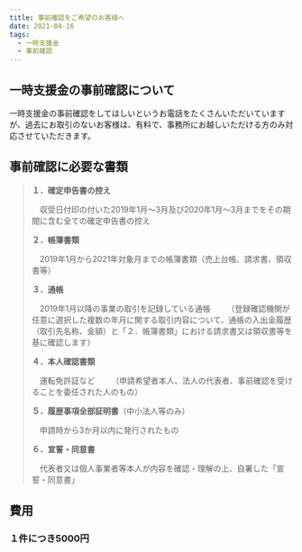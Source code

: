 ```yaml
---
title: 事前確認をご希望のお客様へ
date: 2021-04-16
tags:
  - 一時支援金
  - 事前確認
---
```

## 一時支援金の事前確認について
 一時支援金の事前確認をしてほしいというお電話をたくさんいただいていますが、過去にお取引のないお客様は、有料で、事務所にお越しいただける方のみ対応させていただきます。

## 事前確認に必要な書類
> **１．確定申告書の控え**
> 
> 　収受日付印の付いた2019年1月～3月及び2020年1月～3月までをその期間に含む全ての確定申告書の控え
> 
> **２．帳簿書類**
> 
> 　2019年1月から2021年対象月までの帳簿書類（売上台帳、請求書、領収書等）
> 
> **３．通帳**
> 
> 　2019年1月以降の事業の取引を記録している通帳
> 　
> 　（登録確認機関が任意に選択した複数の年月に関する取引内容について、通帳の入出金履歴（取引先名称、金額）と「２．帳簿書類」における請求書又は領収書等を基に確認します）
> 
> **４．本人確認書類**
> 
> 　運転免許証など
> 　
> 　（申請希望者本人、法人の代表者、事前確認を受けることを委任された人のもの）
> 
> **５．履歴事項全部証明書**（中小法人等のみ）
> 
> 　申請時から3か月以内に発行されたもの
> 
> **６．宣誓・同意書**
> 
> 　代表者又は個人事業者等本人が内容を確認・理解の上、自署した「宣誓・同意書」

## 費用
### １件につき5000円
